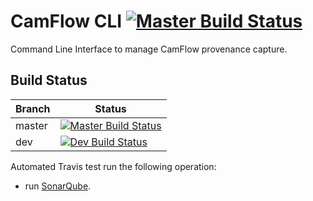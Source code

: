 # CamFlow CLI [![Master Build Status](https://api.travis-ci.org/CamFlow/camflow-cli.svg?branch=master)](https://travis-ci.org/CamFlow/camflow-cli/branches)

Command Line Interface to manage CamFlow provenance capture.

## Build Status

| Branch | Status                                                                                  |
|--------|-----------------------------------------------------------------------------------------|
| master | [![Master Build Status](https://api.travis-ci.org/CamFlow/camflow-cli.svg?branch=master)](https://travis-ci.org/CamFlow/camflow-cli/branches)  |
| dev    | [![Dev Build Status](https://api.travis-ci.org/CamFlow/camflow-cli.svg?branch=dev)](https://travis-ci.org/CamFlow/camflow-cli/branches)      |

Automated Travis test run the following operation:
- run [SonarQube](https://sonarqube.com).

